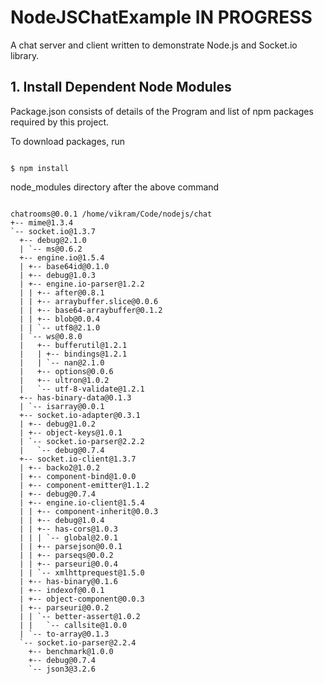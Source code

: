 # NodeJSChatExample IN PROGRESS

A chat server and client written to demonstrate Node.js and Socket.io library.

## 1. Install Dependent Node Modules
Package.json consists of details of the Program and list of npm packages required by this project. 

To download packages, run

```shell

$ npm install

```

node_modules directory after the above command

```shell

chatrooms@0.0.1 /home/vikram/Code/nodejs/chat
+-- mime@1.3.4 
`-- socket.io@1.3.7 
  +-- debug@2.1.0 
  | `-- ms@0.6.2 
  +-- engine.io@1.5.4 
  | +-- base64id@0.1.0 
  | +-- debug@1.0.3 
  | +-- engine.io-parser@1.2.2 
  | | +-- after@0.8.1 
  | | +-- arraybuffer.slice@0.0.6 
  | | +-- base64-arraybuffer@0.1.2 
  | | +-- blob@0.0.4 
  | | `-- utf8@2.1.0 
  | `-- ws@0.8.0 
  |   +-- bufferutil@1.2.1 
  |   | +-- bindings@1.2.1 
  |   | `-- nan@2.1.0 
  |   +-- options@0.0.6 
  |   +-- ultron@1.0.2 
  |   `-- utf-8-validate@1.2.1 
  +-- has-binary-data@0.1.3 
  | `-- isarray@0.0.1 
  +-- socket.io-adapter@0.3.1 
  | +-- debug@1.0.2 
  | +-- object-keys@1.0.1 
  | `-- socket.io-parser@2.2.2 
  |   `-- debug@0.7.4 
  +-- socket.io-client@1.3.7 
  | +-- backo2@1.0.2 
  | +-- component-bind@1.0.0 
  | +-- component-emitter@1.1.2 
  | +-- debug@0.7.4 
  | +-- engine.io-client@1.5.4 
  | | +-- component-inherit@0.0.3 
  | | +-- debug@1.0.4 
  | | +-- has-cors@1.0.3 
  | | | `-- global@2.0.1 
  | | +-- parsejson@0.0.1 
  | | +-- parseqs@0.0.2 
  | | +-- parseuri@0.0.4 
  | | `-- xmlhttprequest@1.5.0 
  | +-- has-binary@0.1.6 
  | +-- indexof@0.0.1 
  | +-- object-component@0.0.3 
  | +-- parseuri@0.0.2 
  | | `-- better-assert@1.0.2 
  | |   `-- callsite@1.0.0 
  | `-- to-array@0.1.3 
  `-- socket.io-parser@2.2.4 
    +-- benchmark@1.0.0 
    +-- debug@0.7.4 
    `-- json3@3.2.6

```
